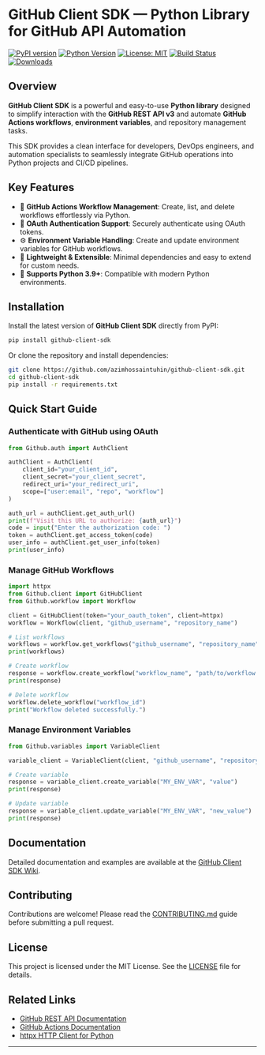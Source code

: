 
# GitHub Client SDK — Python Library for GitHub API Automation

[![PyPI version](https://img.shields.io/pypi/v/github-client-sdk.svg)](https://pypi.org/project/github-client-sdk/)
[![Python Version](https://img.shields.io/pypi/pyversions/github-client-sdk.svg)](https://pypi.org/project/github-client-sdk/)
[![License: MIT](https://img.shields.io/badge/License-MIT-green.svg)](LICENSE)
[![Build Status](https://img.shields.io/github/actions/workflow/status/azimhossaintuhin/github-client-sdk/python-package.yml)](https://github.com/azimhossaintuhin/github-client-sdk/actions)
[![Downloads](https://pepy.tech/badge/github-client-sdk)](https://pepy.tech/project/github-client-sdk)

## Overview

**GitHub Client SDK** is a powerful and easy-to-use **Python library** designed to simplify interaction with the **GitHub REST API v3** and automate **GitHub Actions workflows**, **environment variables**, and repository management tasks. 

This SDK provides a clean interface for developers, DevOps engineers, and automation specialists to seamlessly integrate GitHub operations into Python projects and CI/CD pipelines.

## Key Features

- 🔄 **GitHub Actions Workflow Management**: Create, list, and delete workflows effortlessly via Python.
- 🔐 **OAuth Authentication Support**: Securely authenticate using OAuth tokens.
- ⚙️ **Environment Variable Handling**: Create and update environment variables for GitHub workflows.
- 🧩 **Lightweight & Extensible**: Minimal dependencies and easy to extend for custom needs.
- 🚀 **Supports Python 3.9+**: Compatible with modern Python environments.

## Installation

Install the latest version of **GitHub Client SDK** directly from PyPI:

```bash
pip install github-client-sdk
```

Or clone the repository and install dependencies:

```bash
git clone https://github.com/azimhossaintuhin/github-client-sdk.git
cd github-client-sdk
pip install -r requirements.txt
```

## Quick Start Guide

### Authenticate with GitHub using OAuth

```python
from Github.auth import AuthClient

authClient = AuthClient(
    client_id="your_client_id",
    client_secret="your_client_secret",
    redirect_uri="your_redirect_uri",
    scope=["user:email", "repo", "workflow"]
)

auth_url = authClient.get_auth_url()
print(f"Visit this URL to authorize: {auth_url}")
code = input("Enter the authorization code: ")
token = authClient.get_access_token(code)
user_info = authClient.get_user_info(token)
print(user_info)
```

### Manage GitHub Workflows

```python
import httpx
from Github.client import GitHubClient
from Github.workflow import Workflow

client = GitHubClient(token="your_oauth_token", client=httpx)
workflow = Workflow(client, "github_username", "repository_name")

# List workflows
workflows = workflow.get_workflows("github_username", "repository_name")
print(workflows)

# Create workflow
response = workflow.create_workflow("workflow_name", "path/to/workflow.yml")
print(response)

# Delete workflow
workflow.delete_workflow("workflow_id")
print("Workflow deleted successfully.")
```

### Manage Environment Variables

```python
from Github.variables import VariableClient

variable_client = VariableClient(client, "github_username", "repository_name")

# Create variable
response = variable_client.create_variable("MY_ENV_VAR", "value")
print(response)

# Update variable
response = variable_client.update_variable("MY_ENV_VAR", "new_value")
print(response)
```

## Documentation

Detailed documentation and examples are available at the [GitHub Client SDK Wiki](https://github.com/azimhossaintuhin/github-client-sdk/wiki).

## Contributing

Contributions are welcome! Please read the [CONTRIBUTING.md](CONTRIBUTING.md) guide before submitting a pull request.

## License

This project is licensed under the MIT License. See the [LICENSE](LICENSE) file for details.

## Related Links

- [GitHub REST API Documentation](https://docs.github.com/en/rest)
- [GitHub Actions Documentation](https://docs.github.com/en/actions)
- [httpx HTTP Client for Python](https://www.python-httpx.org/)

---

